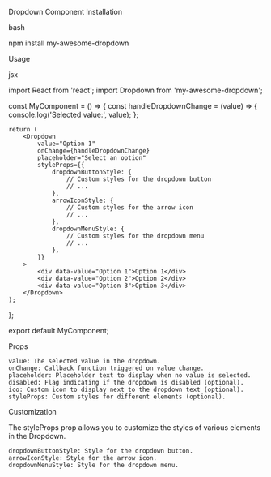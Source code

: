 Dropdown Component
Installation

bash

npm install my-awesome-dropdown

Usage

jsx

import React from 'react';
import Dropdown from 'my-awesome-dropdown';

const MyComponent = () => {
const handleDropdownChange = (value) => {
console.log('Selected value:', value);
};

    return (
        <Dropdown
            value="Option 1"
            onChange={handleDropdownChange}
            placeholder="Select an option"
            styleProps={{
                dropdownButtonStyle: {
                    // Custom styles for the dropdown button
                    // ...
                },
                arrowIconStyle: {
                    // Custom styles for the arrow icon
                    // ...
                },
                dropdownMenuStyle: {
                    // Custom styles for the dropdown menu
                    // ...
                },
            }}
        >
            <div data-value="Option 1">Option 1</div>
            <div data-value="Option 2">Option 2</div>
            <div data-value="Option 3">Option 3</div>
        </Dropdown>
    );
};

export default MyComponent;

Props

    value: The selected value in the dropdown.
    onChange: Callback function triggered on value change.
    placeholder: Placeholder text to display when no value is selected.
    disabled: Flag indicating if the dropdown is disabled (optional).
    ico: Custom icon to display next to the dropdown text (optional).
    styleProps: Custom styles for different elements (optional).

Customization

The styleProps prop allows you to customize the styles of various elements in the Dropdown.

    dropdownButtonStyle: Style for the dropdown button.
    arrowIconStyle: Style for the arrow icon.
    dropdownMenuStyle: Style for the dropdown menu.